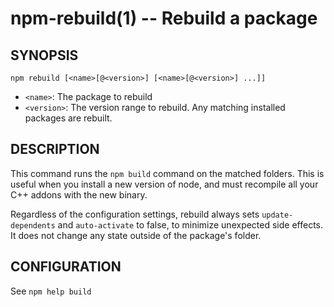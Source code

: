 npm-rebuild(1) -- Rebuild a package
===================================

## SYNOPSIS

    npm rebuild [<name>[@<version>] [<name>[@<version>] ...]]

* `<name>`:
  The package to rebuild
* `<version>`:
  The version range to rebuild.  Any matching installed packages are rebuilt.

## DESCRIPTION

This command runs the `npm build` command on the matched folders.  This is useful
when you install a new version of node, and must recompile all your C++ addons with
the new binary.

Regardless of the configuration settings, rebuild always sets `update-dependents`
and `auto-activate` to false, to minimize unexpected side effects.  It does not
change any state outside of the package's folder.

## CONFIGURATION

See `npm help build`

